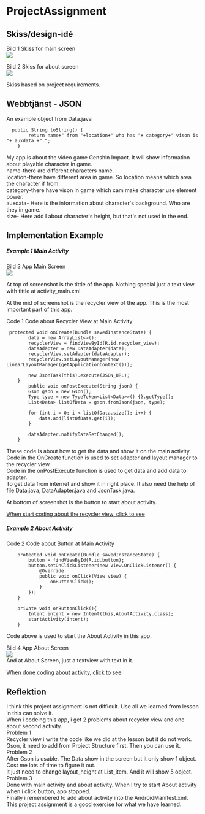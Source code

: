 # ProjectAssignment

## Skiss/design-idé

Bild 1  Skiss for main screen <br>
![](skiss_mainscreen.png)

Bild 2  Skiss for about screen <br>
![](skiss_aboutscreen.png)

Skiss based on project requirements.

## Webbtjänst - JSON

An example object from Data.java
```
  public String toString() {
        return name+" from "+location+" who has "+ category+" vison is "+ auxdata +".";
    }
```
My app is about the video game Genshin Impact. It will show information about playable character in game. <br>
name-there are different characters name. <br>
location-there have different area in game. So location means which area the character if from.  <br>
category-there have vison in game which cam make character use element power.  <br>
auxdata- Here is the information about character's background. Who are they in game. <br>
size- Here add I about character's height, but that's not used in the end.

## Implementation Example

##### Example 1  Main Activity
 
Bild 3  App Main Screen <br>
![](app_mainscreen.png)

At top of screenshot is the tittle of the app. Nothing special just a text view with tittle at activity_main.xml.

At the mid of screenshot is the recycler view of the app. This is the most important part of this app.

Code 1 Code about Recycler View at Main Activity
```
 protected void onCreate(Bundle savedInstanceState) {
        data = new ArrayList<>();
        recyclerView = findViewById(R.id.recycler_view);
        dataAdapter = new DataAdapter(data);
        recyclerView.setAdapter(dataAdapter);
        recyclerView.setLayoutManager(new LinearLayoutManager(getApplicationContext()));

        new JsonTask(this).execute(JSON_URL);
    }   
        public void onPostExecute(String json) {
        Gson gson = new Gson();
        Type type = new TypeToken<List<Data>>() {}.getType();
        List<Data> listOfData = gson.fromJson(json, type);

        for (int i = 0; i < listOfData.size(); i++) {
            data.add(listOfData.get(i));
        }

        dataAdapter.notifyDataSetChanged();
    }

```
These code is about how to get the data and show it on the main activity. <br>
Code in the OnCreate function is used to set adapter and layout manager to the recycler view.   <br>
Code in the onPostExecute function is used to get data and add data to adapter. <br>
To get data from internet and show it in right place. It also need the help of file Data.java, DataAdapter.java and JsonTask.java. <br>

At bottom of screenshot is the button to start about activity.

[When start coding about the recycler view, click to see](https://github.com/a19xinhu/ProjectAssignment/commit/3158417530bc65ed9644d994793c24354de9286a)

##### Example 2  About Activity

Code 2 Code about Button at Main Activity
```
    protected void onCreate(Bundle savedInstanceState) {
        button = findViewById(R.id.button);
        button.setOnClickListener(new View.OnClickListener() {
            @Override
            public void onClick(View view) {
                onButtonClick();
            }
        });
    } 
      
    private void onButtonClick(){
        Intent intent = new Intent(this,AboutActivity.class);
        startActivity(intent);
    }
```
Code above is used to start the About Activity in this app.

Bild 4  App About Screen <br>
![](app_aboutscreen.png)  <br>
And at About Screen, just a textview with text in it.

[When done coding about activity, click to see](https://github.com/a19xinhu/ProjectAssignment/commit/066b45733a5535d14cd0968f5fcd32be56154331)

## Reflektion

I think this project assignment is not difficult. Use all we learned from lesson in this can solve it.  <br>
When i codeing this app, i get 2 problems about recycler view and one about second activity. <br>
Problem 1 <br>
Recycler view i write the code like we did at the lesson but it do not work.  <br>
Gson, it need to add from Project Structure first. Then you can use it. <br>
Problem 2 <br>
After Gson is usable. The Data show in the screen but it only show 1 object. Cost me lots of time to figure it out. <br>
It just need to change layout_height at List_item. And it will show 5 object. <br>
Problem 3 <br>
Done with main activity and about activity. When I try to start About activity when i click button, app stopped. <br>
Finally i remembered to add about activity into the AndroidManifest.xml. <br>
This project assignment is a good exercise for what we have learned.
